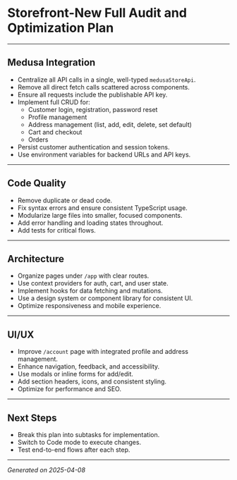 # Storefront-New Full Audit and Optimization Plan

---

## **Medusa Integration**

- Centralize all API calls in a single, well-typed `medusaStoreApi`.
- Remove all direct fetch calls scattered across components.
- Ensure all requests include the publishable API key.
- Implement full CRUD for:
  - Customer login, registration, password reset
  - Profile management
  - Address management (list, add, edit, delete, set default)
  - Cart and checkout
  - Orders
- Persist customer authentication and session tokens.
- Use environment variables for backend URLs and API keys.

---

## **Code Quality**

- Remove duplicate or dead code.
- Fix syntax errors and ensure consistent TypeScript usage.
- Modularize large files into smaller, focused components.
- Add error handling and loading states throughout.
- Add tests for critical flows.

---

## **Architecture**

- Organize pages under `/app` with clear routes.
- Use context providers for auth, cart, and user state.
- Implement hooks for data fetching and mutations.
- Use a design system or component library for consistent UI.
- Optimize responsiveness and mobile experience.

---

## **UI/UX**

- Improve `/account` page with integrated profile and address management.
- Enhance navigation, feedback, and accessibility.
- Use modals or inline forms for add/edit.
- Add section headers, icons, and consistent styling.
- Optimize for performance and SEO.

---

## **Next Steps**

- Break this plan into subtasks for implementation.
- Switch to Code mode to execute changes.
- Test end-to-end flows after each step.

---

*Generated on 2025-04-08*
